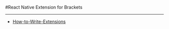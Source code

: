 #React Native Extension for Brackets






----

+ [How-to-Write-Extensions](https://github.com/adobe/brackets/wiki/How-to-Write-Extensions)
